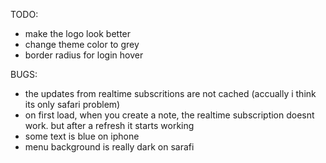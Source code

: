 TODO:
- make the logo look better
- change theme color to grey
- border radius for login hover

BUGS:
- the updates from realtime subscritions are not cached (accually i think its only safari problem)
- on first load, when you create a note, the realtime subscription doesnt work.
but after a refresh it starts working
- some text is blue on iphone
- menu background is really dark on sarafi